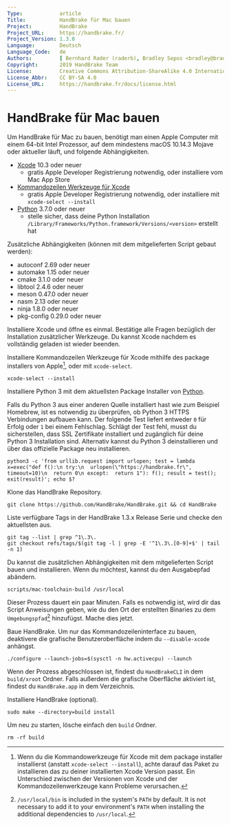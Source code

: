 ```yaml
---
Type:            article
Title:           HandBrake für Mac bauen
Project:         HandBrake
Project_URL:     https://handbrake.fr/
Project_Version: 1.3.0
Language:        Deutsch
Language_Code:   de
Authors:         [ Bernhard Rader (raderb), Bradley Sepos <bradley@bradleysepos.com> (BradleyS), Scott (s55) ]
Copyright:       2019 HandBrake Team
License:         Creative Commons Attribution-ShareAlike 4.0 International
License_Abbr:    CC BY-SA 4.0
License_URL:     https://handbrake.fr/docs/license.html
---
```


HandBrake für Mac bauen
==========================

Um HandBrake für Mac zu bauen, benötigt man einen Apple Computer mit einem 64-bit Intel Prozessor, auf dem mindestens macOS 10.14.3 Mojave oder aktueller läuft, und folgende Abhängigkeiten.

- [Xcode](https://developer.apple.com/xcode/) 10.3 oder neuer
  - gratis Apple Developer Registrierung notwendig, oder installiere vom Mac App Store
- [Kommandozeilen Werkzeuge für Xcode](https://developer.apple.com/download/more/)
  - gratis Apple Developer Registrierung notwendig, oder installiere mit `xcode-select --install`
- [Python](https://www.python.org/downloads/) 3.7.0 oder neuer
  - stelle sicher, dass deine Python Installation `/Library/Frameworks/Python.framework/Versions/<version>` erstellt hat

Zusätzliche Abhängigkeiten (können mit dem mitgelieferten Script gebaut werden):

- autoconf 2.69 oder neuer
- automake 1.15 oder neuer
- cmake 3.1.0 oder neuer
- libtool 2.4.6 oder neuer
- meson 0.47.0 oder neuer
- nasm 2.13 oder neuer
- ninja 1.8.0 oder neuer
- pkg-config 0.29.0 oder neuer

Installiere Xcode und öffne es einmal. Bestätige alle Fragen bezüglich der Installation zusätzlicher Werkzeuge. Du kannst Xcode nachdem es vollständig geladen ist wieder beenden.

Installiere Kommandozeilen Werkzeuge für Xcode mithilfe des package installers von Apple[^xcode-cli-tools], oder mit `xcode-select`.

    xcode-select --install

Installiere Python 3 mit dem aktuellsten Package Installer von [Python](https://www.python.org/downloads/).

Falls du Python 3 aus einer anderen Quelle installiert hast wie zum Beispiel Homebrew, ist es notwendig zu überprüfen, ob Python 3 HTTPS Verbindungen aufbauen kann. Der folgende Test liefert entweder `0` für Erfolg oder `1` bei einem Fehlschlag. Schlägt der Test fehl, musst du sicherstellen, dass SSL Zertifikate installiert und zugänglich für deine Python 3 Installation sind. Alternativ kannst du Python 3 deinstallieren und über das offizielle Package neu installieren.

    python3 -c 'from urllib.request import urlopen; test = lambda x=exec("def f():\n try:\n  urlopen(\"https://handbrake.fr\", timeout=10)\n  return 0\n except:  return 1"): f(); result = test(); exit(result)'; echo $?

Klone das HandBrake Repository.

    git clone https://github.com/HandBrake/HandBrake.git && cd HandBrake

Liste verfügbare Tags in der HandBrake 1.3.x Release Serie und checke den aktuellsten aus.

    git tag --list | grep ^1\.3\.
    git checkout refs/tags/$(git tag -l | grep -E '^1\.3\.[0-9]+$' | tail -n 1)

Du kannst die zusätzlichen Abhängigkeiten mit dem mitgelieferten Script bauen und installieren. Wenn du möchtest, kannst du den Ausgabepfad abändern.

    scripts/mac-toolchain-build /usr/local

Dieser Prozess dauert ein paar Minuten. Falls es notwendig ist, wird dir das Script Anweisungen geben, wie du den Ort der erstellten Binaries zu dem `Umgebungspfad`[^default-path] hinzufügst. Mache dies jetzt.

Baue HandBrake. Um nur das Kommandozeileninterface zu bauen, deaktivere die grafische Benutzeroberfläche indem du `--disable-xcode` anhängst.

    ./configure --launch-jobs=$(sysctl -n hw.activecpu) --launch

Wenn der Prozess abgeschlossen ist, findest du `HandBrakeCLI` in dem `build/xroot` Ordner. Falls außerdem die grafische Oberfläche aktiviert ist, findest du `HandBrake.app` in dem Verzeichnis.

Installiere HandBrake (optional).

    sudo make --directory=build install

Um neu zu starten, lösche einfach den `build` Ordner.

    rm -rf build

[^xcode-cli-tools]: Wenn du die Kommandowerkzeuge für Xcode mit dem package installer installierst (anstatt `xcode-select --install`), achte darauf das Paket zu installieren das zu deiner installierten Xcode Version passt. Ein Unterschied zwischen der Versionen von Xcode und der Kommandozeilenwerkzeuge kann Probleme verursachen.

[^default-path]: `/usr/local/bin` is included in the system's `PATH` by default. It is not necessary to add it to your environment's `PATH` when installing the additional dependencies to `/usr/local`.
